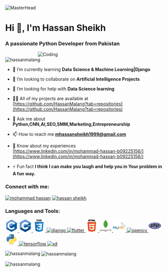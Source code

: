 ![MasterHead](https://static.wixstatic.com/media/5cfe14_30977ca5f4d04cc2a8977a980baf19a9~mv2.gif)

<h1 align="left">Hi 👋, I'm Hassan Sheikh</h1>
<h3 align="left">A passionate Python Developer from Pakistan</h3>
<img align="right" alt="Coding" width="400" src="https://process.filestackapi.com/cache=expiry:max/resize=width:1050/efbSR18hT5uRKuo0zoMA">
<p align="left"> <img src="https://komarev.com/ghpvc/?username=hassanmalang&label=Profile%20views&color=0e75b6&style=flat" alt="hassanmalang" /> </p>

- 🌱 I’m currently learning **Data Science & Machine Learning|Django**

- 👯 I’m looking to collaborate on **Artificial Intelligence Projects**

- 🤝 I’m looking for help with **Data Science learning**

- 👨‍💻 All of my projects are available at [https://github.com/HassanMalang?tab=repositories](https://github.com/HassanMalang?tab=repositories)

- 💬 Ask me about **Python,CNN,AI,SEO,SMM,Marketing,Entrepreneurship**

- 📫 How to reach me **mhassansheikh1999@gmail.com**

- 📄 Know about my experiences [https://www.linkedin.com/in/mohammad-hassan-b09225156/](https://www.linkedin.com/in/mohammad-hassan-b09225156/)

- ⚡ Fun fact **I think I can make you laugh and help you in Your problem in A fun way.**

<h3 align="left">Connect with me:</h3>
<p align="left">
<a href="https://linkedin.com/in/mohammad hassan" target="blank"><img align="center" src="https://raw.githubusercontent.com/rahuldkjain/github-profile-readme-generator/master/src/images/icons/Social/linked-in-alt.svg" alt="mohammad hassan" height="30" width="40" /></a>
<a href="https://fb.com/hassan sheikh" target="blank"><img align="center" src="https://raw.githubusercontent.com/rahuldkjain/github-profile-readme-generator/master/src/images/icons/Social/facebook.svg" alt="hassan sheikh" height="30" width="40" /></a>
</p>

<h3 align="left">Languages and Tools:</h3>
<p align="left"> <a href="https://www.cprogramming.com/" target="_blank" rel="noreferrer"> <img src="https://raw.githubusercontent.com/devicons/devicon/master/icons/c/c-original.svg" alt="c" width="40" height="40"/> </a> <a href="https://www.w3schools.com/cpp/" target="_blank" rel="noreferrer"> <img src="https://raw.githubusercontent.com/devicons/devicon/master/icons/cplusplus/cplusplus-original.svg" alt="cplusplus" width="40" height="40"/> </a> <a href="https://www.w3schools.com/css/" target="_blank" rel="noreferrer"> <img src="https://raw.githubusercontent.com/devicons/devicon/master/icons/css3/css3-original-wordmark.svg" alt="css3" width="40" height="40"/> </a> <a href="https://www.djangoproject.com/" target="_blank" rel="noreferrer"> <img src="https://cdn.worldvectorlogo.com/logos/django.svg" alt="django" width="40" height="40"/> </a> <a href="https://flutter.dev" target="_blank" rel="noreferrer"> <img src="https://www.vectorlogo.zone/logos/flutterio/flutterio-icon.svg" alt="flutter" width="40" height="40"/> </a> <a href="https://www.w3.org/html/" target="_blank" rel="noreferrer"> <img src="https://raw.githubusercontent.com/devicons/devicon/master/icons/html5/html5-original-wordmark.svg" alt="html5" width="40" height="40"/> </a> <a href="https://www.mongodb.com/" target="_blank" rel="noreferrer"> <img src="https://raw.githubusercontent.com/devicons/devicon/master/icons/mongodb/mongodb-original-wordmark.svg" alt="mongodb" width="40" height="40"/> </a> <a href="https://www.mysql.com/" target="_blank" rel="noreferrer"> <img src="https://raw.githubusercontent.com/devicons/devicon/master/icons/mysql/mysql-original-wordmark.svg" alt="mysql" width="40" height="40"/> </a> <a href="https://opencv.org/" target="_blank" rel="noreferrer"> <img src="https://www.vectorlogo.zone/logos/opencv/opencv-icon.svg" alt="opencv" width="40" height="40"/> </a> <a href="https://www.php.net" target="_blank" rel="noreferrer"> <img src="https://raw.githubusercontent.com/devicons/devicon/master/icons/php/php-original.svg" alt="php" width="40" height="40"/> </a> <a href="https://www.python.org" target="_blank" rel="noreferrer"> <img src="https://raw.githubusercontent.com/devicons/devicon/master/icons/python/python-original.svg" alt="python" width="40" height="40"/> </a> <a href="https://www.tensorflow.org" target="_blank" rel="noreferrer"> <img src="https://www.vectorlogo.zone/logos/tensorflow/tensorflow-icon.svg" alt="tensorflow" width="40" height="40"/> </a> <a href="https://www.adobe.com/products/xd.html" target="_blank" rel="noreferrer"> <img src="https://cdn.worldvectorlogo.com/logos/adobe-xd.svg" alt="xd" width="40" height="40"/> </a> </p>

<p><img align="left" src="https://github-readme-stats.vercel.app/api/top-langs?username=hassanmalang&show_icons=true&locale=en&layout=compact" alt="hassanmalang" /></p>

<p>&nbsp;<img align="center" src="https://github-readme-stats.vercel.app/api?username=hassanmalang&show_icons=true&locale=en" alt="hassanmalang" /></p>

<p><img align="center" src="https://github-readme-streak-stats.herokuapp.com/?user=hassanmalang&" alt="hassanmalang" /></p>


<!---
HassanMalang/HassanMalang is a ✨ special ✨ repository because its `README.md` (this file) appears on your GitHub profile.
You can click the Preview link to take a look at your changes.
--->

